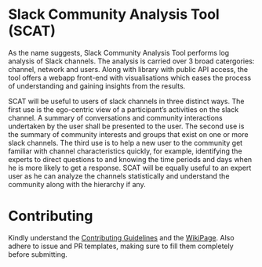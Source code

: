 # Slack Community Analysis Tool (SCAT)

As the name suggests, Slack Community Analysis Tool performs log analysis of Slack channels. The analysis is carried over 3 broad catergories: channel, network and users. Along with library with public API access, the tool offers a webapp front-end with visualisations which eases the process of understanding and gaining insights from the results.  

SCAT will be useful to users of slack channels in three distinct ways. The first use is the ego-centric view of a participant’s activities on the slack channel. A summary of conversations and community interactions undertaken by the user shall be presented to the user. The second use is the summary of community interests and groups that exist on one or more slack channels. The third use is to help a new user to the community get familiar with channel characteristics quickly, for example, identifying the experts to direct questions to and knowing the time periods and days when he is more likely to get a response. SCAT will be equally useful to an expert user as he can analyze the channels statistically and understand the community along with the hierarchy if any.

# Contributing
Kindly understand the [Contributing Guidelines](https://github.com/rohangoel96/Slack-Community-Analysis-Tool/blob/master/.github/CONTRIBUTING.md) and the [WikiPage](https://github.com/rohangoel96/Slack-Community-Analysis-Tool/wiki). Also adhere to issue and PR templates, making sure to fill them completely before submitting.
